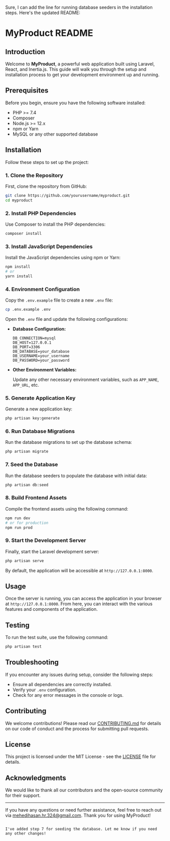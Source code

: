 Sure, I can add the line for running database seeders in the installation steps. Here's the updated README:

# MyProduct README

## Introduction

Welcome to **MyProduct**, a powerful web application built using Laravel, React, and Inertia.js. This guide will walk you through the setup and installation process to get your development environment up and running.

## Prerequisites

Before you begin, ensure you have the following software installed:

-   PHP >= 7.4
-   Composer
-   Node.js >= 12.x
-   npm or Yarn
-   MySQL or any other supported database

## Installation

Follow these steps to set up the project:

### 1. Clone the Repository

First, clone the repository from GitHub:

```sh
git clone https://github.com/yourusername/myproduct.git
cd myproduct
```

### 2. Install PHP Dependencies

Use Composer to install the PHP dependencies:

```sh
composer install
```

### 3. Install JavaScript Dependencies

Install the JavaScript dependencies using npm or Yarn:

```sh
npm install
# or
yarn install
```

### 4. Environment Configuration

Copy the `.env.example` file to create a new `.env` file:

```sh
cp .env.example .env
```

Open the `.env` file and update the following configurations:

-   **Database Configuration:**

    ```env
    DB_CONNECTION=mysql
    DB_HOST=127.0.0.1
    DB_PORT=3306
    DB_DATABASE=your_database
    DB_USERNAME=your_username
    DB_PASSWORD=your_password
    ```

-   **Other Environment Variables:**

    Update any other necessary environment variables, such as `APP_NAME`, `APP_URL`, etc.

### 5. Generate Application Key

Generate a new application key:

```sh
php artisan key:generate
```

### 6. Run Database Migrations

Run the database migrations to set up the database schema:

```sh
php artisan migrate
```

### 7. Seed the Database

Run the database seeders to populate the database with initial data:

```sh
php artisan db:seed
```

### 8. Build Frontend Assets

Compile the frontend assets using the following command:

```sh
npm run dev
# or for production
npm run prod
```

### 9. Start the Development Server

Finally, start the Laravel development server:

```sh
php artisan serve
```

By default, the application will be accessible at `http://127.0.0.1:8000`.

## Usage

Once the server is running, you can access the application in your browser at `http://127.0.0.1:8000`. From here, you can interact with the various features and components of the application.

## Testing

To run the test suite, use the following command:

```sh
php artisan test
```

## Troubleshooting

If you encounter any issues during setup, consider the following steps:

-   Ensure all dependencies are correctly installed.
-   Verify your `.env` configuration.
-   Check for any error messages in the console or logs.

## Contributing

We welcome contributions! Please read our [CONTRIBUTING.md](CONTRIBUTING.md) for details on our code of conduct and the process for submitting pull requests.

## License

This project is licensed under the MIT License - see the [LICENSE](LICENSE) file for details.

## Acknowledgments

We would like to thank all our contributors and the open-source community for their support.

---

If you have any questions or need further assistance, feel free to reach out via [mehedihasan.hr.324@gmail.com](mailto:mehedihasan.hr.324@gmail.com). Thank you for using MyProduct!

```

I've added step 7 for seeding the database. Let me know if you need any other changes!
```
